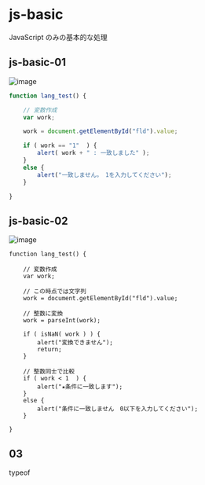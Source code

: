 # js-basic
JavaScript のみの基本的な処理
## js-basic-01
![image](https://user-images.githubusercontent.com/1501327/129836056-bb8bca7d-0681-481e-82d7-85440e01dac7.png)
```javascript
function lang_test() {

    // 変数作成
    var work;

    work = document.getElementById("fld").value;

    if ( work == "1"  ) {
        alert( work + " : 一致しました" );
    }
    else {
        alert("一致しません。　1を入力してください");
    }

}
```
## js-basic-02
![image](https://user-images.githubusercontent.com/1501327/129836343-14af3fd3-d653-4908-b745-157915bfb0f4.png)
```javascipt
function lang_test() {

    // 変数作成
    var work;

    // この時点では文字列
    work = document.getElementById("fld").value;

    // 整数に変換
    work = parseInt(work);

    if ( isNaN( work ) ) {
        alert("変換できません");
        return;
    }

    // 整数同士で比較
    if ( work < 1  ) {
        alert("★条件に一致します");
    }
    else {
        alert("条件に一致しません　0以下を入力してください");
    }

}
```
## 03
typeof

